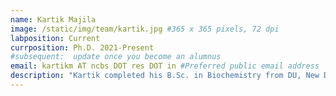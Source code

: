 ```yaml
---
name: Kartik Majila
image: /static/img/team/kartik.jpg #365 x 365 pixels, 72 dpi
labposition: Current
currposition: Ph.D. 2021-Present
#subsequent:  update once you become an alumnus
email: kartikm AT ncbs DOT res DOT in #Preferred public email address
description: "Kartik completed his B.Sc. in Biochemistry from DU, New Delhi and M.Sc. Biotechnology from JNu, New Delhi. He is interested in protein assemblies and machine learning. His work in the lab has focused on integrative modeling of centriolar complexes and developing machine learning methods for improving integrative modeling of disordered proteins. Has an expertise in PJs and likes reading novels."
---
```


